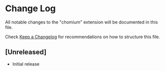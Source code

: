 # Change Log

All notable changes to the "chomium" extension will be documented in this file.

Check [Keep a Changelog](http://keepachangelog.com/) for recommendations on how to structure this file.

## [Unreleased]

- Initial release
